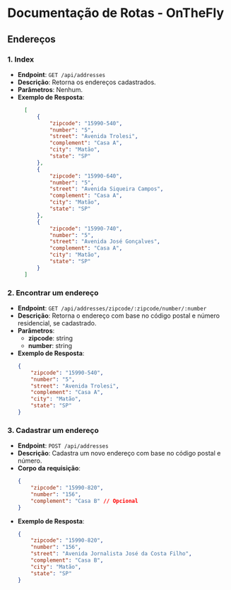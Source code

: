 # Documentação de Rotas - OnTheFly

## Endereços

### 1. Index

- **Endpoint**: `GET /api/addresses`
- **Descrição**: Retorna os endereços cadastrados.
- **Parâmetros**: Nenhum.
- **Exemplo de Resposta**:
  ```json
    [
        {
            "zipcode": "15990-540",
            "number": "5",
            "street": "Avenida Trolesi",
            "complement": "Casa A",
            "city": "Matão",
            "state": "SP"
        },
        { 
            "zipcode": "15990-640",
            "number": "5",
            "street": "Avenida Siqueira Campos",
            "complement": "Casa A",
            "city": "Matão",
            "state": "SP"
        },
        {
            "zipcode": "15990-740",
            "number": "5",
            "street": "Avenida José Gonçalves",
            "complement": "Casa A",
            "city": "Matão",
            "state": "SP"
        }
    ]
  ```
  
### 2. Encontrar um endereço

- **Endpoint**: `GET /api/addresses/zipcode/:zipcode/number/:number`
- **Descrição**: Retorna o endereço com base no código postal e número residencial, se cadastrado.
- **Parâmetros**:
    - **zipcode**: string
    - **number**: string
- **Exemplo de Resposta**:
    ```json
    {
        "zipcode": "15990-540",
        "number": "5",
        "street": "Avenida Trolesi",
        "complement": "Casa A",
        "city": "Matão",
        "state": "SP"
    }
    ```
      
### 3. Cadastrar um endereço

- **Endpoint**: `POST /api/addresses`
- **Descrição**: Cadastra um novo endereço com base no código postal e número.
- **Corpo da requisição**:
    ```json
    {
        "zipcode": "15990-820",
        "number": "156",
        "complement": "Casa B" // Opcional
    }
    ```
- **Exemplo de Resposta**:
    ```json
    {
        "zipcode": "15990-820",
        "number": "156",
        "street": "Avenida Jornalista José da Costa Filho",
        "complement": "Casa B",
        "city": "Matão",
        "state": "SP"
    }
    ```
